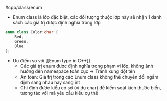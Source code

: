 #cpp/class/enum
- Enum class là lớp đặc biệt, các đối tượng thuộc lớp này sẽ nhận 1 danh sách các giá trị được định nghĩa trong lớp
```cpp
enum class Color:char { 
	Red, 
	Green, 
	Blue 
};
```
- Ưu điểm so với [[Enum type in C++]]
	- Các giá trị enum được định nghĩa trong phạm vi lớp, không ảnh hưởng đến namespace toàn cục -> Tránh xung đột tên
	- An toàn: Giá trị trong các Enum class không thể chuyển đổi ngầm định sang nhau hay sang int
	- Chỉ định được kiểu cơ sở (ví dụ char) để kiểm soát kích thước biến, tương tác với mã yêu cầu kiểu cụ thể
